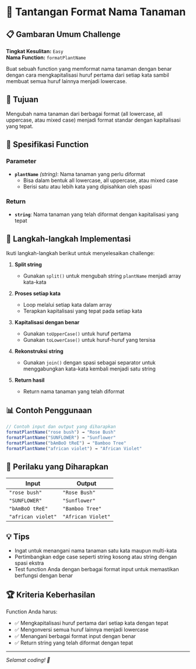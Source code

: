 # 🌱 Tantangan Format Nama Tanaman

## 📋 Gambaran Umum Challenge

**Tingkat Kesulitan:** `Easy`  
**Nama Function:** `formatPlantName`

Buat sebuah function yang memformat nama tanaman dengan benar dengan cara mengkapitalisasi huruf pertama dari setiap kata sambil membuat semua huruf lainnya menjadi lowercase.

## 🎯 Tujuan

Mengubah nama tanaman dari berbagai format (all lowercase, all uppercase, atau mixed case) menjadi format standar dengan kapitalisasi yang tepat.

## 📝 Spesifikasi Function

### Parameter
- **`plantName`** *(string)*: Nama tanaman yang perlu diformat
  - Bisa dalam bentuk all lowercase, all uppercase, atau mixed case
  - Berisi satu atau lebih kata yang dipisahkan oleh spasi

### Return
- **`string`**: Nama tanaman yang telah diformat dengan kapitalisasi yang tepat

## 🔧 Langkah-langkah Implementasi

Ikuti langkah-langkah berikut untuk menyelesaikan challenge:

1. **Split string** 
   - Gunakan `split()` untuk mengubah string `plantName` menjadi array kata-kata

2. **Proses setiap kata**
   - Loop melalui setiap kata dalam array
   - Terapkan kapitalisasi yang tepat pada setiap kata

3. **Kapitalisasi dengan benar**
   - Gunakan `toUpperCase()` untuk huruf pertama
   - Gunakan `toLowerCase()` untuk huruf-huruf yang tersisa

4. **Rekonstruksi string**
   - Gunakan `join()` dengan spasi sebagai separator untuk menggabungkan kata-kata kembali menjadi satu string

5. **Return hasil**
   - Return nama tanaman yang telah diformat

## 📊 Contoh Penggunaan

```javascript
// Contoh input dan output yang diharapkan
formatPlantName("rose bush") → "Rose Bush"
formatPlantName("SUNFLOWER") → "Sunflower"
formatPlantName("bAmBoO tReE") → "Bamboo Tree"
formatPlantName("african violet") → "African Violet"
```

## 🎨 Perilaku yang Diharapkan

| Input | Output |
|-------|---------|
| `"rose bush"` | `"Rose Bush"` |
| `"SUNFLOWER"` | `"Sunflower"` |
| `"bAmBoO tReE"` | `"Bamboo Tree"` |
| `"african violet"` | `"African Violet"` |

## 💡 Tips

- Ingat untuk menangani nama tanaman satu kata maupun multi-kata
- Pertimbangkan edge case seperti string kosong atau string dengan spasi ekstra
- Test function Anda dengan berbagai format input untuk memastikan berfungsi dengan benar

## 🏆 Kriteria Keberhasilan

Function Anda harus:
- ✅ Mengkapitalisasi huruf pertama dari setiap kata dengan tepat
- ✅ Mengonversi semua huruf lainnya menjadi lowercase
- ✅ Menangani berbagai format input dengan benar
- ✅ Return string yang telah diformat dengan tepat

---

*Selamat coding! 🌿*
